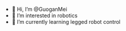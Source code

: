 - 👋 Hi, I’m @GuoganMei
- 👀 I’m interested in robotics
- 🌱 I’m currently learning legged robot control
<!---
- 🌱 I’m currently learning ...
- 💞️ I’m looking to collaborate on
--->
<!---
![GuoganMei's GitHub stats](https://github-readme-stats.vercel.app/api?username=GuoganMei&show_icons=true&theme=tokyonight&count_private=true)

![Top Langs](https://github-readme-stats.vercel.app/api/top-langs/?username=GuoganMei&layout=compact&show_icons=true&theme=tokyonight&count_private=true)
---!>

<!---
GuoganMei/GuoganMei is a ✨ special ✨ repository because its `README.md` (this file) appears on your GitHub profile.
You can click the Preview link to take a look at your changes.
--->
